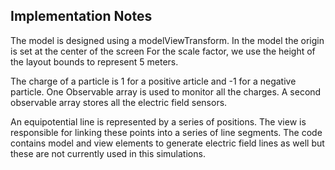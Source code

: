 ## Implementation Notes

The model is designed using a modelViewTransform. In the model the origin is set at the center of the screen
For the scale factor, we use the height of the layout bounds to represent 5 meters.

The charge of a particle is 1 for a positive article and -1 for a negative particle.
One Observable array is used to monitor all the charges. A second observable array stores all
the electric field sensors.

An equipotential line is represented by a series of positions. The view is responsible
for linking these points into a series of line segments. The code contains model and view elements
to generate electric field lines as well but these are not currently used in this simulations.
